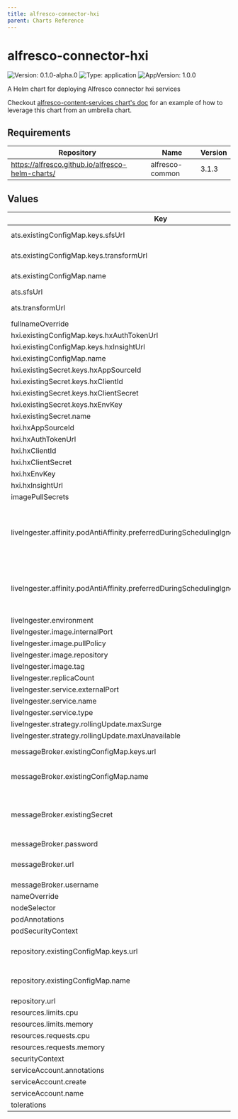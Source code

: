 ```yaml
---
title: alfresco-connector-hxi
parent: Charts Reference
---
```


# alfresco-connector-hxi

![Version: 0.1.0-alpha.0](https://img.shields.io/badge/Version-0.1.0--alpha.0-informational?style=flat-square) ![Type: application](https://img.shields.io/badge/Type-application-informational?style=flat-square) ![AppVersion: 1.0.0](https://img.shields.io/badge/AppVersion-1.0.0-informational?style=flat-square)

A Helm chart for deploying Alfresco connector hxi services

Checkout [alfresco-content-services chart's doc](https://github.com/Alfresco/acs-deployment/blob/master/docs/helm/README.md) for an example of how to leverage this chart from an umbrella chart.

## Requirements

| Repository | Name | Version |
|------------|------|---------|
| https://alfresco.github.io/alfresco-helm-charts/ | alfresco-common | 3.1.3 |

## Values

| Key | Type | Default | Description |
|-----|------|---------|-------------|
| ats.existingConfigMap.keys.sfsUrl | string | `"SFS_URL"` | Key within the configmap holding the URL of the alfresco shared filestore |
| ats.existingConfigMap.keys.transformUrl | string | `"ATS_URL"` | Key within the configmap holding the URL of the alfresco transform |
| ats.existingConfigMap.name | string | `nil` | Alternatively, provide ATS details via an existing configmap |
| ats.sfsUrl | string | `nil` | URL of the alfresco shared filestore |
| ats.transformUrl | string | `nil` | URL of the alfresco transform (trouter or tengine-aio) |
| fullnameOverride | string | `""` |  |
| hxi.existingConfigMap.keys.hxAuthTokenUrl | string | `"HX_AUTH_TOKEN_URL"` |  |
| hxi.existingConfigMap.keys.hxInsightUrl | string | `"HX_INSIGHT_URL"` |  |
| hxi.existingConfigMap.name | string | `nil` |  |
| hxi.existingSecret.keys.hxAppSourceId | string | `"HX_APP_SOURCE_ID"` |  |
| hxi.existingSecret.keys.hxClientId | string | `"HX_CLIENT_ID"` |  |
| hxi.existingSecret.keys.hxClientSecret | string | `"HX_CLIENT_SECRET"` |  |
| hxi.existingSecret.keys.hxEnvKey | string | `"HX_ENV_KEY"` |  |
| hxi.existingSecret.name | string | `nil` |  |
| hxi.hxAppSourceId | string | `nil` |  |
| hxi.hxAuthTokenUrl | string | `nil` |  |
| hxi.hxClientId | string | `nil` |  |
| hxi.hxClientSecret | string | `nil` |  |
| hxi.hxEnvKey | string | `nil` |  |
| hxi.hxInsightUrl | string | `nil` |  |
| imagePullSecrets | list | `[]` |  |
| liveIngester.affinity.podAntiAffinity.preferredDuringSchedulingIgnoredDuringExecution[0] | object | `{"podAffinityTerm":{"labelSelector":{"matchExpressions":[{"key":"app.kubernetes.io/name","operator":"In","values":["{{ template \"alfresco-connector-hxi.name\" $ }}"]},{"key":"app.kubernetes.io/instance","operator":"In","values":["{{ $.Release.Name }}"]},{"key":"app.kubernetes.io/component","operator":"In","values":["{{ $.Chart.Name }}"]}]},"topologyKey":"topology.kubernetes.io/zone"},"weight":10}` | Prefer to schedule the content pod on a different zone |
| liveIngester.affinity.podAntiAffinity.preferredDuringSchedulingIgnoredDuringExecution[1] | object | `{"podAffinityTerm":{"labelSelector":{"matchExpressions":[{"key":"app.kubernetes.io/name","operator":"In","values":["{{ template \"alfresco-connector-hxi.name\" $ }}"]},{"key":"app.kubernetes.io/instance","operator":"In","values":["{{ $.Release.Name }}"]},{"key":"app.kubernetes.io/component","operator":"In","values":["{{ $.Chart.Name }}"]}]},"topologyKey":"kubernetes.io/hostname"},"weight":5}` | Prefer to schedule the content pod on a different node |
| liveIngester.environment | string | `nil` |  |
| liveIngester.image.internalPort | int | `8080` |  |
| liveIngester.image.pullPolicy | string | `"IfNotPresent"` |  |
| liveIngester.image.repository | string | `"quay.io/alfresco/alfresco-hxinsight-connector-live-ingester"` |  |
| liveIngester.image.tag | string | `"1.0.0-A10"` |  |
| liveIngester.replicaCount | int | `1` |  |
| liveIngester.service.externalPort | int | `8080` |  |
| liveIngester.service.name | string | `"hxi-live-ingester-service"` |  |
| liveIngester.service.type | string | `"ClusterIP"` |  |
| liveIngester.strategy.rollingUpdate.maxSurge | int | `1` |  |
| liveIngester.strategy.rollingUpdate.maxUnavailable | int | `0` |  |
| messageBroker.existingConfigMap.keys.url | string | `"BROKER_URL"` | Key within the configmap holding the URL of the message broker |
| messageBroker.existingConfigMap.name | string | `nil` | Alternatively, provide message broker connection details via an existing configmap |
| messageBroker.existingSecret | object | `{"keys":{"password":"BROKER_PASSWORD","username":"BROKER_USERNAME"},"name":null}` | Provide connection details alternatively via an existing secret that contains BROKER_URL, BROKER_USERNAME and BROKER_PASSWORD keys |
| messageBroker.password | string | `nil` | Broker password |
| messageBroker.url | string | `nil` | Broker URL formatted as per: https://activemq.apache.org/failover-transport-reference |
| messageBroker.username | string | `nil` | Broker username |
| nameOverride | string | `""` |  |
| nodeSelector | object | `{}` |  |
| podAnnotations | object | `{}` |  |
| podSecurityContext | object | `{}` |  |
| repository.existingConfigMap.keys.url | string | `"REPOSITORY_URL"` | Key within the configmap holding the full url to connect to the alfresco repository |
| repository.existingConfigMap.name | string | `nil` | Alternatively, provide repository connection details via an existing configmap |
| repository.url | string | `nil` | URL of the Alfresco repository |
| resources.limits.cpu | string | `"2"` |  |
| resources.limits.memory | string | `"2048Mi"` |  |
| resources.requests.cpu | string | `"0.5"` |  |
| resources.requests.memory | string | `"256Mi"` |  |
| securityContext | object | `{}` |  |
| serviceAccount.annotations | object | `{}` |  |
| serviceAccount.create | bool | `true` |  |
| serviceAccount.name | string | `"alfresco-connector-hxi-sa"` |  |
| tolerations | list | `[]` |  |
